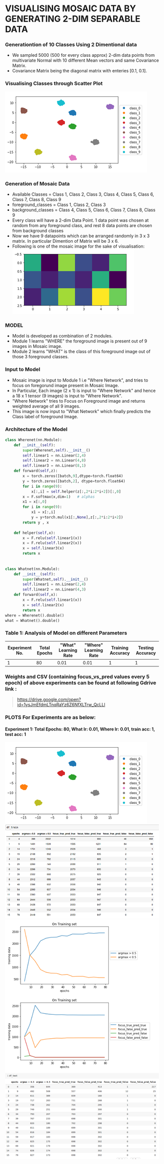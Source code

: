 # VISUALISING MOSAIC DATA BY GENERATING 2-DIM SEPARABLE DATA

### Generationtion of 10 Classes Using 2 Dimentional data 
  - We sampled 5000 (500 for every class approx) 2-dim data points from multivariate Normal with 10 different Mean vectors and same Covariance Matrix.
  - Covariance Matrix being the diagonal matrix with enteries [0.1, 0.1].

### Visualising Classes through Scatter Plot
![](./plots_and_images/scatter_plot_for_classes.png)

### Generation of Mosaic Data
- Available Classes = Class 1, Class 2, Class 3, Class 4, Class 5, Class 6, Class 7, Class 8, Class 9
- foreground_classes = Class 1, Class 2, Class 3
- background_classes = Class 4, Class 5, Class 6, Class 7, Class 8, Class 9
- Every class will have a 2-dim Data Point. 1 data point was chosen at random from any foreground class, and rest 8 data points are chosen from background classes
-  Now we have 9 datapoints which can be arranged randomly in 3 x 3 matrix. In particular Dimention of Matrix will be 3 x 6.
- Following is one of the mosaic image for the sake of visualisation:
![](./plots_and_images/sample_mosaic.png)

### MODEL
  - Model is developed as combination of 2 modules.
  - Module 1 learns "WHERE" the foreground image is present out of 9 images in Mosaic image.
  - Module 2 learns "WHAT" is the class of this foreground image out of those 3 foreground classes.

### Input to Model
- Mosaic image is input to Module 1 i.e "Where Network", and tries to focus on foregorund image present in Mosaic Image.
- In Particular, Each image (2 x 1) is input to "Where Network" and hence a 18 x 1 tensor (9 images) is input to "Where Network".
- "Where Network" tries to Focus on Foreground image and returns weighted average of all 9 images.
- This image is now input to "What Network" which finally predicts the Class label of foreground Image.

### Architecture of the Model
```python
class Wherenet(nn.Module):
    def __init__(self):
        super(Wherenet,self).__init__()
        self.linear1 = nn.Linear(2,4)
        self.linear2 = nn.Linear(4,8)
        self.linear3 = nn.Linear(8,1)
    def forward(self,z):
        x = torch.zeros([batch,9],dtype=torch.float64)
        y = torch.zeros([batch,2], dtype=torch.float64)
        for i in range(9):
            x[:,i] = self.helper(z[:,2*i:2*i+2])[:,0]
        x = F.softmax(x,dim=1)   # alphas
        x1 = x[:,0]
        for i in range(9):
            x1 = x[:,i]          
            y = y+torch.mul(x1[:,None],z[:,2*i:2*i+2])
        return y , x 

    def helper(self,x):
        x = F.relu(self.linear1(x))
        x = F.relu(self.linear2(x))
        x = self.linear3(x)
        return x


class Whatnet(nn.Module):
    def __init__(self):
        super(Whatnet,self).__init__()
        self.linear1 = nn.Linear(2,4)
        self.linear2 = nn.Linear(4,3)
    def forward(self,x):
        x = F.relu(self.linear1(x))
        x = self.linear2(x)
        return x
where = Wherenet().double()
what = Whatnet().double()
```



### Table 1: Analysis of Model on different Parameters
| Experiment No. | Total Epochs | "What" Learning Rate | "Where" Learning Rate | Training Accuracy  | Testing Accuracy |
|----------------|--------------|--------------------|---------------------|--------------------|------------------|
| 1              | 80          |  0.01               | 0.01                | 1               |1             |



### Weights and CSV (containing focus_vs_pred values every 5 epoch) of above experiments can be found at following Gdrive link :
> https://drive.google.com/open?id=1ysJmEfdmLTnqRaYz6Z6NfXLTrw_QcLLl

### PLOTS For Experiments are as below:

#### Experiment 1: Total Epochs: 80, What lr: 0.01, Where lr: 0.01, train acc: 1, test acc: 1
  ![](./plots_and_images/exp1_plot1.png)
  ![](./plots_and_images/exp1_plot2.png)
  ![](./plots_and_images/exp1_plot3.png)
  ![](./plots_and_images/exp1_plot4.png)

